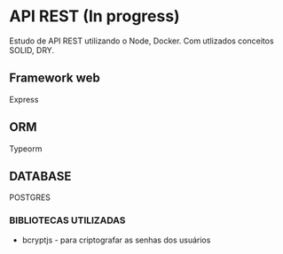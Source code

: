 # API REST  (In progress)

Estudo de API REST utilizando o Node, Docker. Com utlizados conceitos SOLID, DRY.

## Framework web
Express

## ORM
Typeorm

## DATABASE
POSTGRES

### BIBLIOTECAS UTILIZADAS
* bcryptjs - para criptografar as senhas dos usuários
